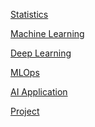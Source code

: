 [Statistics](https://github.com/yangshiteng/Data-Science-Learning-Path/blob/main/statistics/table_of_content.md)

[Machine Learning](https://github.com/yangshiteng/Data-Science-Learning-Path/blob/main/machine_learning/table_of_content.md)

[Deep Learning](https://github.com/yangshiteng/Data-Science-Learning-Path/blob/main/deep_learning/table_of_content.md)

[MLOps](https://github.com/yangshiteng/Data-Science-Learning-Path/blob/main/mlops/table_of_content.md)

[AI Application]()

[Project]()

